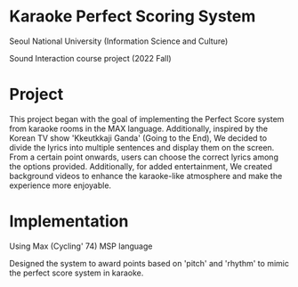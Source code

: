 # Karaoke Perfect Scoring System
Seoul National University (Information Science and Culture)

Sound Interaction course project (2022 Fall)

# Project

This project began with the goal of implementing the Perfect Score system from karaoke rooms in the MAX language. Additionally, inspired by the Korean TV show 'Kkeutkkaji Ganda' (Going to the End), We decided to divide the lyrics into multiple sentences and display them on the screen. From a certain point onwards, users can choose the correct lyrics among the options provided. Additionally, for added entertainment, We created background videos to enhance the karaoke-like atmosphere and make the experience more enjoyable.

# Implementation

Using Max (Cycling' 74) MSP language

Designed the system to award points based on 'pitch' and 'rhythm' to mimic the perfect score system in karaoke.
